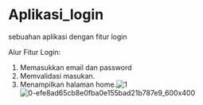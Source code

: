 # Aplikasi_login
sebuahan aplikasi dengan fitur login

Alur Fitur Login:
1. Memasukkan email dan password
2. Memvalidasi masukan.
3. Menampilkan halaman home.![1](https://github.com/michaelyusuf12/Aplikasi_login/assets/142551645/18633dbb-9ae1-4d69-8693-d60d92c76112)
![0-efe8ad65cb8e0fba0e155bad21b787e9_600x400](https://github.com/michaelyusuf12/Aplikasi_login/assets/142551645/fb484c1e-70fb-4567-827f-03c5773f36e4)
